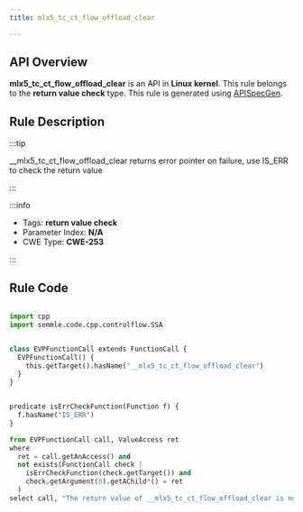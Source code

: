 ```yaml
---
title: mlx5_tc_ct_flow_offload_clear

---
```



## API Overview
**mlx5_tc_ct_flow_offload_clear** is an API in **Linux kernel**. This rule belongs to the **return value check** type. This rule is generated using [APISpecGen](../../tools/APISpecGen).
## Rule Description

:::tip

__mlx5_tc_ct_flow_offload_clear returns error pointer on failure, use IS_ERR to check the return value

:::

:::info

- Tags: **return value check**
- Parameter Index: **N/A**
- CWE Type: **CWE-253**

:::

## Rule Code
```python

import cpp
import semmle.code.cpp.controlflow.SSA


class EVPFunctionCall extends FunctionCall {
  EVPFunctionCall() {
    this.getTarget().hasName("__mlx5_tc_ct_flow_offload_clear")
  }
}


predicate isErrCheckFunction(Function f) {
  f.hasName("IS_ERR") 
}

from EVPFunctionCall call, ValueAccess ret
where
  ret = call.getAnAccess() and
  not exists(FunctionCall check |
    isErrCheckFunction(check.getTarget()) and
    check.getArgument(0).getAChild*() = ret
  )
select call, "The return value of __mlx5_tc_ct_flow_offload_clear is not checked with IS_ERR."
    
```